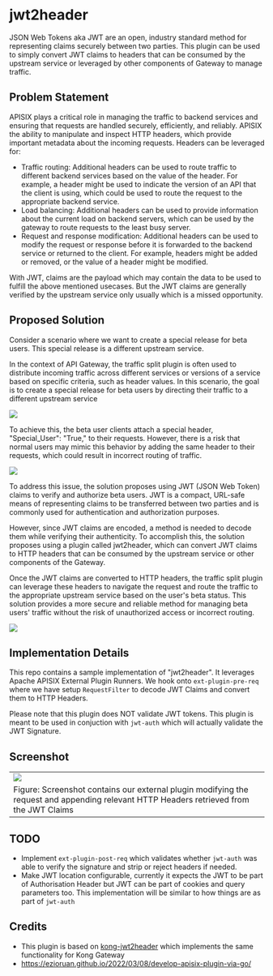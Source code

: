 # jwt2header

JSON Web Tokens aka JWT are an open, industry standard method for representing claims securely between two parties. This plugin can be used to simply convert JWT claims to headers that can be consumed by the upstream service or leveraged by other components of Gateway to manage traffic.

## Problem Statement

APISIX plays a critical role in managing the traffic to backend services and ensuring that requests are handled securely, efficiently, and reliably. APISIX the ability to manipulate and inspect HTTP headers, which provide important metadata about the incoming requests. Headers can be leveraged for: 
- Traffic routing: Additional headers can be used to route traffic to different backend services based on the value of the header. For example, a header might be used to indicate the version of an API that the client is using, which could be used to route the request to the appropriate backend service.
- Load balancing: Additional headers can be used to provide information about the current load on backend servers, which can be used by the gateway to route requests to the least busy server.
- Request and response modification: Additional headers can be used to modify the request or response before it is forwarded to the backend service or returned to the client. For example, headers might be added or removed, or the value of a header might be modified.


With JWT, claims are the payload which may contain the data to be used to fulfill the above  mentioned usecases. But the JWT claims are generally verified by the upstream service only usually which is a missed opportunity.

## Proposed Solution

Consider a scenario where we want to create a special release for beta users. This special release is a different upstream service.



In the context of API Gateway, the traffic split plugin is often used to distribute incoming traffic across different services or versions of a service based on specific criteria, such as header values. In this scenario, the goal is to create a special release for beta users by directing their traffic to a different upstream service

![](https://i.imgur.com/EYnUt44.png)


To achieve this, the beta user clients attach a special header, "Special_User": "True," to their requests. However, there is a risk that normal users may mimic this behavior by adding the same header to their requests, which could result in incorrect routing of traffic.

![](https://i.imgur.com/roq25Yv.png)


To address this issue, the solution proposes using JWT (JSON Web Token) claims to verify and authorize beta users. JWT is a compact, URL-safe means of representing claims to be transferred between two parties and is commonly used for authentication and authorization purposes.

However, since JWT claims are encoded, a method is needed to decode them while verifying their authenticity. To accomplish this, the solution proposes using a plugin called jwt2header, which can convert JWT claims to HTTP headers that can be consumed by the upstream service or other components of the Gateway.

Once the JWT claims are converted to HTTP headers, the traffic split plugin can leverage these headers to navigate the request and route the traffic to the appropriate upstream service based on the user's beta status. This solution provides a more secure and reliable method for managing beta users' traffic without the risk of unauthorized access or incorrect routing.

![](https://i.imgur.com/ehZ6mdH.png)

## Implementation Details

This repo contains a sample implementation of "jwt2header". 
It leverages Apache APISIX External Plugin Runners.
We hook onto `ext-plugin-pre-req` where we have setup `RequestFilter` to decode JWT Claims and convert them to HTTP Headers.

Please note that this plugin does NOT validate JWT tokens. This plugin is meant to be used in conjuction with `jwt-auth` which will actually validate the JWT Signature.

## Screenshot

||
|----|
| ![](https://i.imgur.com/ViTcbXv.png)     | 
|Figure: Screenshot contains our external plugin modifying the request and appending relevant HTTP Headers retrieved from the JWT Claims |

## TODO

- Implement `ext-plugin-post-req` which validates whether `jwt-auth` was able to verify the signature and strip or reject headers if needed.
- Make JWT location configurable, currently it expects the JWT to be part of Authorisation Header but JWT can be part of cookies and query parameters too. This implementation will be similar to how things are as part of `jwt-auth`


## Credits

- This plugin is based on [kong-jwt2header](https://docs.konghq.com/hub/yesinteractive/kong-jwt2header/) which implements the same functionality for Kong Gateway
- https://ezioruan.github.io/2022/03/08/develop-apisix-plugin-via-go/ 